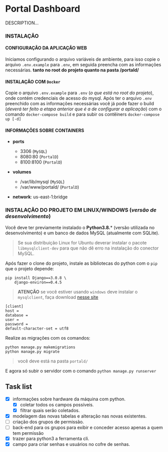 # Portal Dashboard

DESCRIPTION...

### INSTALAÇÃO

#### CONFIGURAÇÃO DA APLICAÇÃO WEB

Iniciamos configurando o arquivo variáveis de ambiente, para isso copie o arquivo 
``.env.example`` para ``.env``, em seguida preencha com as informações
necessárias. **tanto no root do projeto quanto na pasta /portald/**

#### INSTALAÇÃO COM ``Docker``

Copie o arquivo ``.env.example`` para ``.env`` (*o que está no root do projeto*), onde contém credenciais de acesso do mysql.
Após ter o arquivo ``.env`` preenchido com as informações necessárias você já pode fazer o build (*deverá ter feito a etapa anterior que é a de configurar a aplicação*) com o comando ``docker-compose build`` e para subir os contêiners ``docker-compose up [-d]``

#### INFORMAÇÕES SOBRE CONTAINERS

* **ports**
  * 3306 (``MySQL``)
  * 8080:80 (``PortalD``)
  * 8100:8100 (``PortalD``)

* **volumes**
  * /var/lib/mysql (``MySQL``)
  * /var/www/portald/ (``PortalD``)

* **network**: us-east-1:bridge

### INSTALAÇÃO DO PROJETO EM LINUX/WINDOWS (*versão de desenvolvimento*)

Você deve ter previamente instalado o **Python3.8.*** (versão utilizada no desenvolvimento) e um banco de dados MySQL (atualmente com SQLite).

> Se sua distribuição Linux for Ubuntu deverar instalar o pacote ``libmysqlclient-dev`` para que não dê erro na instalação do conector MySQL.

Após fazer o clone do projeto, instale as bibliotecas do python com o ``pip`` que o projeto depende:

```
pip install Django==3.0.8 \
    django-environ==0.4.5
```

> **ATENÇÃO** se você estiver usando ``windows`` deve instalar o ``mysqlclient``, faça download [nesse site](https://www.lfd.uci.edu/~gohlke/pythonlibs/#mysqlclient)

```
[client]
host = 
database = 
user = 
password = 
default-character-set = utf8
```

Realize as migrações com os comandos:

```
python manage.py makemigrations
python manage.py migrate
```

> você deve está na pasta ``portald/``

E agora só subir o servidor com o comando ``python manage.py runserver``


## Task list

- [x] informações sobre hardware da máquina com python.
  - [x] coletar todos os campos possíveis.
  - [x] filtrar quais serão coletados.
- [x] modelagem das novas tabelas e alteração nas novas existentes.
- [ ] criação dos grupos de permissão.
- [ ] back-end para os grupos para exibir e conceder acesso apenas a quem tem permissão
- [x] trazer para python3 a ferramenta cli.
- [x] campo para criar senhas e usuários no cofre de senhas.

